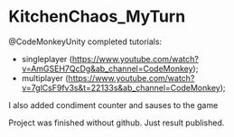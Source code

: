 # KitchenChaos_MyTurn
@CodeMonkeyUnity completed tutorials:
+ singleplayer (https://www.youtube.com/watch?v=AmGSEH7QcDg&ab_channel=CodeMonkey);
+ multiplayer (https://www.youtube.com/watch?v=7glCsF9fv3s&t=22133s&ab_channel=CodeMonkey);

I also added condiment counter and sauses to the game
  
Project was finished without github. Just result published.
